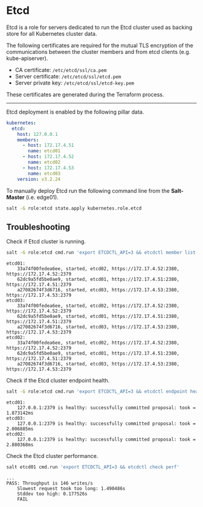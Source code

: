 # Etcd
Etcd is a role for servers dedicated to run the Etcd cluster used as backing store for all Kubernetes cluster data.


The following certificates are required for the mutual TLS encryption of the communications between the cluster members and from etcd clients (e.g. kube-apiserver).

* CA certificate: `/etc/etcd/ssl/ca.pem`
* Server certificate: `/etc/etcd/ssl/etcd.pem`
* Server private key: `/etc/etcd/ssl/etcd-key.pem`

These certificates are generated during the Terraform process.

---

Etcd deployment is enabled by the following pillar data.

```yaml
kubernetes:
  etcd:
    host: 127.0.0.1
    members:
      - host: 172.17.4.51
        name: etcd01
      - host: 172.17.4.52
        name: etcd02
      - host: 172.17.4.53
        name: etcd03
    version: v3.2.24
```

To manually deploy Etcd run the following command line from the **Salt-Master** (i.e. edge01).

```bash
salt -G role:etcd state.apply kubernetes.role.etcd
```

## Troubleshooting

Check if Etcd cluster is running.

```bash
salt -G role:etcd cmd.run 'export ETCDCTL_API=3 && etcdctl member list'
```

```text
etcd01:
    33a74f00fedea6ee, started, etcd02, https://172.17.4.52:2380, https://172.17.4.52:2379
    62dc9a5fd5be0ae9, started, etcd01, https://172.17.4.51:2380, https://172.17.4.51:2379
    a27082674f3d6716, started, etcd03, https://172.17.4.53:2380, https://172.17.4.53:2379
etcd03:
    33a74f00fedea6ee, started, etcd02, https://172.17.4.52:2380, https://172.17.4.52:2379
    62dc9a5fd5be0ae9, started, etcd01, https://172.17.4.51:2380, https://172.17.4.51:2379
    a27082674f3d6716, started, etcd03, https://172.17.4.53:2380, https://172.17.4.53:2379
etcd02:
    33a74f00fedea6ee, started, etcd02, https://172.17.4.52:2380, https://172.17.4.52:2379
    62dc9a5fd5be0ae9, started, etcd01, https://172.17.4.51:2380, https://172.17.4.51:2379
    a27082674f3d6716, started, etcd03, https://172.17.4.53:2380, https://172.17.4.53:2379
```

Check if the Etcd cluster endpoint health.

```bash
salt -G role:etcd cmd.run 'export ETCDCTL_API=3 && etcdctl endpoint health'
```

```text
etcd01:
    127.0.0.1:2379 is healthy: successfully committed proposal: took = 1.873142ms
etcd03:
    127.0.0.1:2379 is healthy: successfully committed proposal: took = 2.006885ms
etcd02:
    127.0.0.1:2379 is healthy: successfully committed proposal: took = 2.880368ms
```

Check the Etcd cluster performance.

```bash
salt etcd01 cmd.run 'export ETCDCTL_API=3 && etcdctl check perf'
```

```text
...
PASS: Throughput is 146 writes/s
    Slowest request took too long: 1.490486s
    Stddev too high: 0.177526s
    FAIL
```